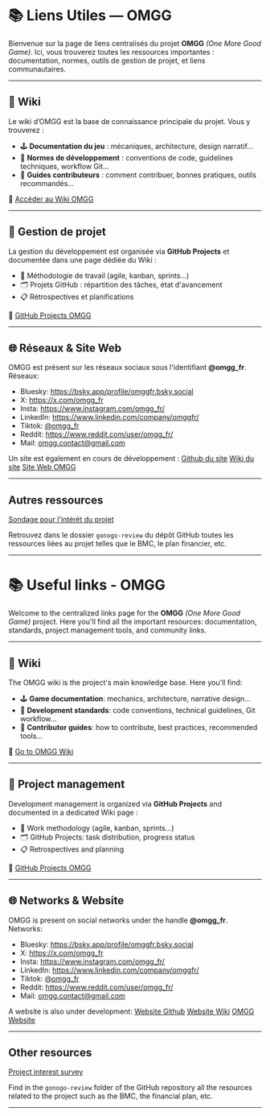 # 📚 Liens Utiles — OMGG

Bienvenue sur la page de liens centralisés du projet **OMGG** *(One More Good Game)*. Ici, vous trouverez toutes les ressources importantes : documentation, normes, outils de gestion de projet, et liens communautaires.

---

## 📖 Wiki

Le wiki d’OMGG est la base de connaissance principale du projet. Vous y trouverez :

- 🕹️ **Documentation du jeu** : mécaniques, architecture, design narratif...
- 🔧 **Normes de développement** : conventions de code, guidelines techniques, workflow Git...
- 🧪 **Guides contributeurs** : comment contribuer, bonnes pratiques, outils recommandés...

🔗 [Accéder au Wiki OMGG](https://github.com/EnzoGrn/Vermines/wiki)

---

## 📅 Gestion de projet

La gestion du développement est organisée via **GitHub Projects** et documentée dans une page dédiée du Wiki :

- 📌 Méthodologie de travail (agile, kanban, sprints…)
- 🗂️ Projets GitHub : répartition des tâches, état d'avancement
- 📋 Rétrospectives et planifications

🔗 [GitHub Projects OMGG](https://github.com/users/EnzoGrn/projects/3)

---

## 🌐 Réseaux & Site Web

OMGG est présent sur les réseaux sociaux sous l'identifiant **@omgg_fr**.
Réseaux:
- Bluesky: https://bsky.app/profile/omggfr.bsky.social
- X: https://x.com/omgg_fr
- Insta: https://www.instagram.com/omgg_fr/
- LinkedIn: https://www.linkedin.com/company/omggfr/
- Tiktok: [@omgg_fr](https://www.tiktok.com/@omgg_fr)
- Reddit: https://www.reddit.com/user/omgg_fr/
- Mail: omgg.contact@gmail.com

Un site est également en cours de développement :
[Github du site](https://github.com/EnzoGrn/OMGG-Website/)
[Wiki du site](https://github.com/EnzoGrn/OMGG-Website/wiki)
[Site Web OMGG](http://91.134.33.129/fr)

---

## Autres ressources

[Sondage pour l'intérêt du projet](https://tally.so/r/wzONRM)

Retrouvez dans le dossier `gonogo-review` du dépôt GitHub toutes les ressources liées au projet telles que le BMC, le plan financier, etc.

---

# 📚 Useful links - OMGG

Welcome to the centralized links page for the **OMGG** *(One More Good Game)* project. Here you'll find all the important resources: documentation, standards, project management tools, and community links.

---

## 📖 Wiki

The OMGG wiki is the project's main knowledge base. Here you'll find:

- 🕹️ **Game documentation**: mechanics, architecture, narrative design...
- 🔧 **Development standards**: code conventions, technical guidelines, Git workflow...
- 🧪 **Contributor guides**: how to contribute, best practices, recommended tools...

🔗 [Go to OMGG Wiki](https://github.com/EnzoGrn/Vermines/wiki)

---

## 📅 Project management

Development management is organized via **GitHub Projects** and documented in a dedicated Wiki page :

- 📌 Work methodology (agile, kanban, sprints...)
- 🗂️ GitHub Projects: task distribution, progress status
- 📋 Retrospectives and planning

🔗 [GitHub Projects OMGG](https://github.com/users/EnzoGrn/projects/3)

---

## 🌐 Networks & Website

OMGG is present on social networks under the handle **@omgg_fr**.
Networks:
- Bluesky: https://bsky.app/profile/omggfr.bsky.social
- X: https://x.com/omgg_fr
- Insta: https://www.instagram.com/omgg_fr/
- LinkedIn: https://www.linkedin.com/company/omggfr/
- Tiktok: [@omgg_fr](https://www.tiktok.com/@omgg_fr)
- Reddit: https://www.reddit.com/user/omgg_fr/
- Mail: omgg.contact@gmail.com

A website is also under development:
[Website Github](https://github.com/EnzoGrn/OMGG-Website/)
[Website Wiki](https://github.com/EnzoGrn/OMGG-Website/wiki)
[OMGG Website](http://91.134.33.129/fr)

---

## Other resources

[Project interest survey](https://tally.so/r/wzONRM)

Find in the `gonogo-review` folder of the GitHub repository all the resources related to the project such as the BMC, the financial plan, etc.

---